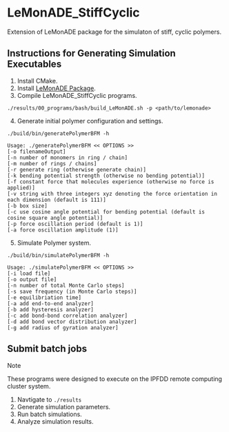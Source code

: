 # LeMonADE_StiffCyclic
Extension of LeMonADE package for the simulaton of stiff, cyclic polymers.

## Instructions for Generating Simulation Executables
1. Install CMake.
2. Install [LeMonADE Package](https://github.com/LeMonADE-project/LeMonADE).
3. Compile LeMonADE_StiffCyclic programs.
```
./results/00_programs/bash/build_LeMonADE.sh -p <path/to/lemonade>
```
4. Generate initial polymer configuration and settings.
```
./build/bin/generatePolymerBFM -h

Usage: ./generatePolymerBFM << OPTIONS >> 
[-o filenameOutput] 
[-n number of monomers in ring / chain] 
[-m number of rings / chains] 
[-r generate ring (otherwise generate chain)] 
[-k bending potential strength (otherwise no bending potential)] 
[-f constant force that molecules experience (otherwise no force is applied)] 
[-v string with three integers xyz denoting the force orientation in each dimension (default is 111)] 
[-b box size]
[-c use cosine angle potential for bending potential (default is cosine square angle potential)]
[-p force oscillation period (default is 1)]
[-a force oscillation amplitude (1)]

```
5. Simulate Polymer system.
```
./build/bin/simulatePolymerBFM -h

Usage: ./simulatePolymerBFM << OPTIONS >> 
[-i load file] 
[-o output file] 
[-n number of total Monte Carlo steps] 
[-s save frequency (in Monte Carlo steps)]
[-e equilibriation time]
[-a add end-to-end analyzer]
[-b add hysteresis analyzer]
[-c add bond-bond correlation analyzer]
[-d add bond vector distribution analyzer]
[-g add radius of gyration analyzer]

```
## Submit batch jobs
>[!NOTE]
>These programs were designed to execute on the IPFDD remote computing cluster system.
1. Navtigate to `./results`
2. Generate simulation parameters.
3. Run batch simulations.
4. Analyze simulation results.
